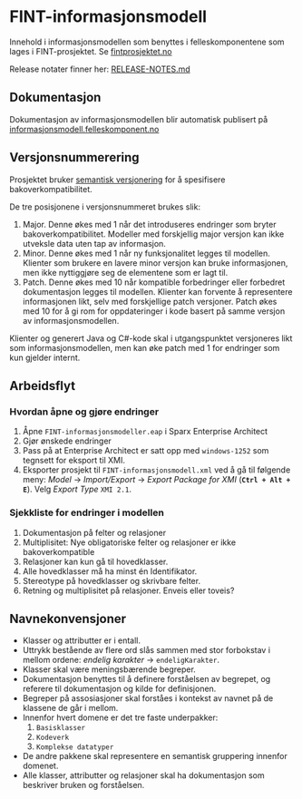 # FINT-informasjonsmodell

Innehold i informasjonsmodellen som benyttes i felleskomponentene som lages i FINT-prosjektet. Se [fintprosjektet.no](http://fintprosjektet.no) 

Release notater finner her: [RELEASE-NOTES.md](RELEASE-NOTES.md)

## Dokumentasjon

Dokumentasjon av informasjonsmodellen blir automatisk publisert på [informasjonsmodell.felleskomponent.no](https://informasjonsmodell.felleskomponent.no/)

## Versjonsnummerering

Prosjektet bruker [semantisk versjonering](http://semver.org/) for å spesifisere bakoverkompatibilitet.

De tre posisjonene i versjonsnummeret brukes slik:

1. Major. Denne økes med 1 når det introduseres endringer som bryter bakoverkompatibilitet. Modeller med forskjellig major versjon kan ikke utveksle data uten tap av informasjon.
1. Minor. Denne økes med 1 når ny funksjonalitet legges til modellen.  Klienter som brukere en lavere minor versjon kan bruke informasjonen, men ikke nyttiggjøre seg de elementene som er lagt til.
1. Patch. Denne økes med 10 når kompatible forbedringer eller forbedret dokumentasjon legges til modellen.  Klienter kan forvente å representere informasjonen likt, selv med forskjellige patch versjoner.  Patch økes med 10 for å gi rom for oppdateringer i kode basert på samme versjon av informasjonsmodellen.

Klienter og generert Java og C#-kode skal i utgangspunktet versjoneres likt som informasjonsmodellen, men kan øke patch med 1 for endringer som kun gjelder internt.

## Arbeidsflyt

### Hvordan åpne og gjøre endringer

1. Åpne `FINT-informasjonsmodeller.eap` i Sparx Enterprise Architect
1. Gjør ønskede endringer
1. Pass på at Enterprise Architect er satt opp med `windows-1252` som tegnsett for eksport til XMI.
1. Eksporter prosjekt til `FINT-informasjonsmodell.xml` ved å gå til følgende meny: _Model_ -> _Import/Export_ -> _Export Package for XMI_ (**`Ctrl + Alt + E`**). Velg _Export Type_ `XMI 2.1`.

### Sjekkliste for endringer i modellen

  1. Dokumentasjon på felter og relasjoner
  2. Multiplisitet: Nye obligatoriske felter og relasjoner er ikke bakoverkompatible
  3. Relasjoner kan kun gå til hovedklasser.
  4. Alle hovedklasser må ha minst én Identifikator.
  5. Stereotype på hovedklasser og skrivbare felter.
  6. Retning og multiplisitet på relasjoner.  Enveis eller toveis? 

## Navnekonvensjoner

- Klasser og attributter er i entall.
- Uttrykk bestående av flere ord slås sammen med stor forbokstav i mellom ordene: _endelig karakter_ -> `endeligKarakter`. 
- Klasser skal være meningsbærende begreper.
- Dokumentasjon benyttes til å definere forståelsen av begrepet, og referere til dokumentasjon og kilde for definisjonen.
- Begreper på assosiasjoner skal forståes i kontekst av navnet på de klassene de går i mellom.
- Innenfor hvert domene er det tre faste underpakker:
  1. `Basisklasser`
  1. `Kodeverk`
  1. `Komplekse datatyper`
- De andre pakkene skal representere en semantisk gruppering innenfor domenet.
- Alle klasser, attributter og relasjoner skal ha dokumentasjon som beskriver bruken og forståelsen.
